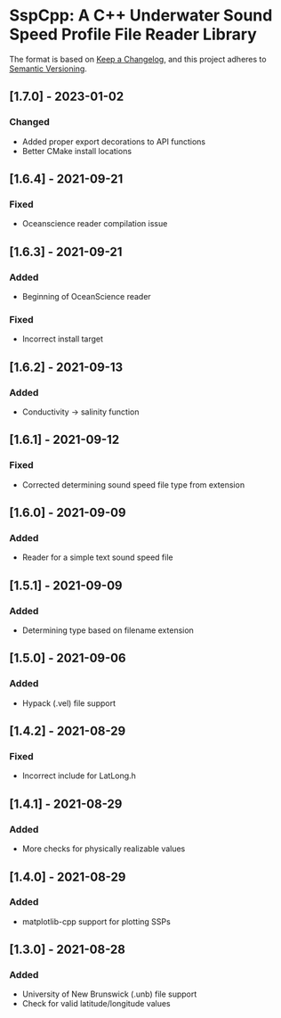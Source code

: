 # SspCpp: A C++ Underwater Sound Speed Profile File Reader Library

The format is based on [Keep a Changelog](https://keepachangelog.com/en/1.0.0/),
and this project adheres to [Semantic Versioning](https://semver.org/spec/v2.0.0.html).


## [1.7.0] - 2023-01-02

### Changed

- Added proper export decorations to API functions
- Better CMake install locations


## [1.6.4] - 2021-09-21

### Fixed

- Oceanscience reader compilation issue


## [1.6.3] - 2021-09-21

### Added

- Beginning of OceanScience reader

### Fixed

- Incorrect install target


## [1.6.2] - 2021-09-13

### Added

- Conductivity -> salinity function


## [1.6.1] - 2021-09-12

### Fixed

- Corrected determining sound speed file type from extension


## [1.6.0] - 2021-09-09

### Added

- Reader for a simple text sound speed file


## [1.5.1] - 2021-09-09

### Added

- Determining type based on filename extension


## [1.5.0] - 2021-09-06

### Added

- Hypack (.vel) file support


## [1.4.2] - 2021-08-29

### Fixed

- Incorrect include for LatLong.h


## [1.4.1] - 2021-08-29

### Added

- More checks for physically realizable values


## [1.4.0] - 2021-08-29

### Added

- matplotlib-cpp support for plotting SSPs


## [1.3.0] - 2021-08-28

### Added

- University of New Brunswick (.unb) file support
- Check for valid latitude/longitude values
